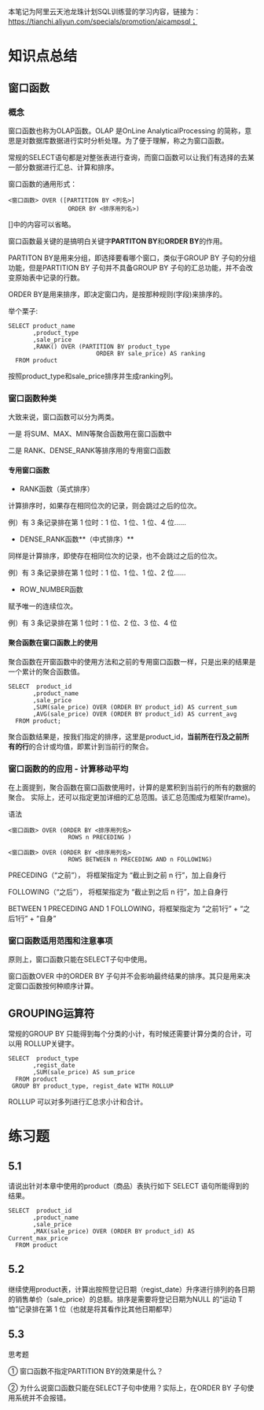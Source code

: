 本笔记为阿里云天池龙珠计划SQL训练营的学习内容，链接为：https://tianchi.aliyun.com/specials/promotion/aicampsql；

# 知识点总结

## 窗口函数

### 概念

窗口函数也称为OLAP函数。OLAP 是OnLine AnalyticalProcessing 的简称，意思是对数据库数据进行实时分析处理。为了便于理解，称之为窗口函数。

常规的SELECT语句都是对整张表进行查询，而窗口函数可以让我们有选择的去某一部分数据进行汇总、计算和排序。

窗口函数的通用形式：

    <窗口函数> OVER ([PARTITION BY <列名>]
                     ORDER BY <排序用列名>)  

[]中的内容可以省略。

窗口函数最关键的是搞明白关键字**PARTITON BY**和**ORDER BY**的作用。

PARTITON BY是用来分组，即选择要看哪个窗口，类似于GROUP BY 子句的分组功能，但是PARTITION BY 子句并不具备GROUP BY 子句的汇总功能，并不会改变原始表中记录的行数。

ORDER BY是用来排序，即决定窗口内，是按那种规则(字段)来排序的。

举个栗子:

    SELECT product_name
           ,product_type
           ,sale_price
           ,RANK() OVER (PARTITION BY product_type
                             ORDER BY sale_price) AS ranking
      FROM product  
   
按照product_type和sale_price排序并生成ranking列。

### 窗口函数种类

大致来说，窗口函数可以分为两类。

一是 将SUM、MAX、MIN等聚合函数用在窗口函数中

二是 RANK、DENSE_RANK等排序用的专用窗口函数

#### 专用窗口函数

- RANK函数（英式排序）

计算排序时，如果存在相同位次的记录，则会跳过之后的位次。

例）有 3 条记录排在第 1 位时：1 位、1 位、1 位、4 位……

- DENSE_RANK函数**（中式排序）**

同样是计算排序，即使存在相同位次的记录，也不会跳过之后的位次。

例）有 3 条记录排在第 1 位时：1 位、1 位、1 位、2 位……

- ROW_NUMBER函数

赋予唯一的连续位次。

例）有 3 条记录排在第 1 位时：1 位、2 位、3 位、4 位

#### 聚合函数在窗口函数上的使用

聚合函数在开窗函数中的使用方法和之前的专用窗口函数一样，只是出来的结果是一个累计的聚合函数值。

    SELECT  product_id
           ,product_name
           ,sale_price
           ,SUM(sale_price) OVER (ORDER BY product_id) AS current_sum
           ,AVG(sale_price) OVER (ORDER BY product_id) AS current_avg  
      FROM product;  
 
聚合函数结果是，按我们指定的排序，这里是product_id，**当前所在行及之前所有的行**的合计或均值，即累计到当前行的聚合。

### 窗口函数的的应用 - 计算移动平均

在上面提到，聚合函数在窗口函数使用时，计算的是累积到当前行的所有的数据的聚合。 实际上，还可以指定更加详细的汇总范围。该汇总范围成为框架(frame)。

语法

    <窗口函数> OVER (ORDER BY <排序用列名>
                     ROWS n PRECEDING )  
                 
    <窗口函数> OVER (ORDER BY <排序用列名>
                     ROWS BETWEEN n PRECEDING AND n FOLLOWING)

PRECEDING（“之前”）， 将框架指定为 “截止到之前 n 行”，加上自身行

FOLLOWING（“之后”）， 将框架指定为 “截止到之后 n 行”，加上自身行

BETWEEN 1 PRECEDING AND 1 FOLLOWING，将框架指定为 “之前1行” + “之后1行” + “自身”

### 窗口函数适用范围和注意事项

原则上，窗口函数只能在SELECT子句中使用。

窗口函数OVER 中的ORDER BY 子句并不会影响最终结果的排序。其只是用来决定窗口函数按何种顺序计算。

## GROUPING运算符

常规的GROUP BY 只能得到每个分类的小计，有时候还需要计算分类的合计，可以用 ROLLUP关键字。

    SELECT  product_type
           ,regist_date
           ,SUM(sale_price) AS sum_price
      FROM product
     GROUP BY product_type, regist_date WITH ROLLUP  

ROLLUP 可以对多列进行汇总求小计和合计。

# 练习题

## 5.1

请说出针对本章中使用的product（商品）表执行如下 SELECT 语句所能得到的结果。

    SELECT  product_id
           ,product_name
           ,sale_price
           ,MAX(sale_price) OVER (ORDER BY product_id) AS Current_max_price
      FROM product



## 5.2

继续使用product表，计算出按照登记日期（regist_date）升序进行排列的各日期的销售单价（sale_price）的总额。排序是需要将登记日期为NULL 的“运动 T 恤”记录排在第 1 位（也就是将其看作比其他日期都早）

## 5.3 

思考题

① 窗口函数不指定PARTITION BY的效果是什么？

② 为什么说窗口函数只能在SELECT子句中使用？实际上，在ORDER BY 子句使用系统并不会报错。


